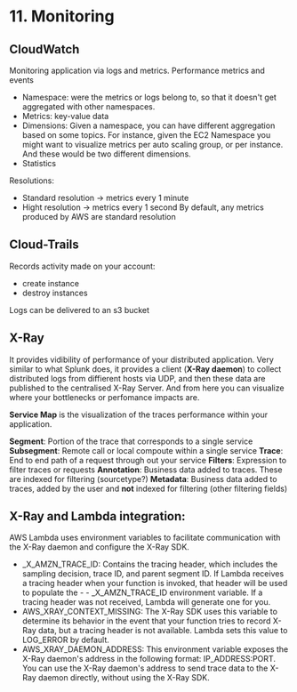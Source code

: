# 11. Monitoring

## CloudWatch
Monitoring application via logs and metrics. Performance metrics and events

* Namespace: were the metrics or logs belong to, so that it doesn't get aggregated with other namespaces.
* Metrics: key-value data
* Dimensions: Given a namespace, you can have different aggregation based on some topics. For instance, given the EC2 Namespace you might want to visualize metrics per auto scaling group, or per instance. And these would be two different dimensions.
* Statistics

Resolutions:
* Standard resolution -> metrics every 1 minute
* Hight resolution -> metrics every 1 second
By default, any metrics produced by AWS are standard resolution

## Cloud-Trails
Records activity made on your account:
* create instance
* destroy instances

Logs can be delivered to an s3 bucket

## X-Ray
It provides vidibility of performance of your distributed application. Very similar to what Splunk does, it provides a client (**X-Ray daemon**) to collect distributed logs from diffierent hosts via UDP, and then these data are published to the centralised X-Ray Server. And from here you can visualize where your bottlenecks or perfomance impacts are.

**Service Map** is the visualization of the traces performance within your application.

**Segment**: Portion of the trace that corresponds to a single service
**Subsegment**: Remote call or local compoute within a single service
**Trace**: End to end path of a request through out your service
**Filters**: Expression to filter traces or requests
**Annotation**: Business data added to traces. These are indexed for filtering (sourcetype?)
**Metadata**: Business data added to traces, added by the user and **not** indexed for filtering (other filtering fields)

## X-Ray and Lambda integration:
AWS Lambda uses environment variables to facilitate communication with the X-Ray daemon and configure the X-Ray SDK.

- _X_AMZN_TRACE_ID: Contains the tracing header, which includes the sampling decision, trace ID, and parent segment ID. If Lambda receives a tracing header when your function is invoked, that header will be used to populate the - - _X_AMZN_TRACE_ID environment variable. If a tracing header was not received, Lambda will generate one for you.
- AWS_XRAY_CONTEXT_MISSING: The X-Ray SDK uses this variable to determine its behavior in the event that your function tries to record X-Ray data, but a tracing header is not available. Lambda sets this value to LOG_ERROR by default.
- AWS_XRAY_DAEMON_ADDRESS: This environment variable exposes the X-Ray daemon's address in the following format: IP_ADDRESS:PORT. You can use the X-Ray daemon's address to send trace data to the X-Ray daemon directly, without using the X-Ray SDK.